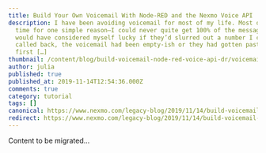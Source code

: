 ```yaml
---
title: Build Your Own Voicemail With Node-RED and the Nexmo Voice API
description: I have been avoiding voicemail for most of my life. Most of the
  time for one simple reason—I could never quite get 100% of the message. I
  would have considered myself lucky if they’d slurred out a number I could have
  called back, the voicemail had been empty-ish or they had gotten past their
  first […]
thumbnail: /content/blog/build-voicemail-node-red-voice-api-dr/voicemail-featured-image.png
author: julia
published: true
published_at: 2019-11-14T12:54:36.000Z
comments: true
category: tutorial
tags: []
canonical: https://www.nexmo.com/legacy-blog/2019/11/14/build-voicemail-node-red-voice-api-dr
redirect: https://www.nexmo.com/legacy-blog/2019/11/14/build-voicemail-node-red-voice-api-dr
---
```


Content to be migrated...
